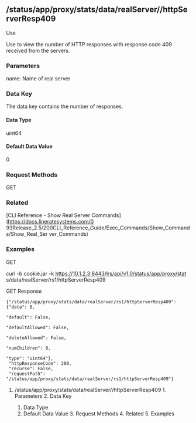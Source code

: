 ## /status/app/proxy/stats/data/realServer/<name>/httpServerResp409

Use

Use to view the number of HTTP responses with response code 409 received from
the servers.

### Parameters

name: Name of real server

### Data Key

The data key contains the number of responses.

#### Data Type

uint64

#### Default Data Value

0

### Request Methods

GET

### Related

[CLI Reference - Show Real Server Commands](https://docs.lineratesystems.com/0
93Release_2.5/200CLI_Reference_Guide/Exec_Commands/Show_Commands/Show_Real_Ser
ver_Commands)

### Examples

GET

curl -b cookie.jar -k https://10.1.2.3:8443/lrs/api/v1.0/status/app/proxy/stat
s/data/realServer/rs1/httpServerResp409

GET Response

    
    {"/status/app/proxy/stats/data/realServer/rs1/httpServerResp409": {"data": 0,
                                                                             "default": False,
                                                                             "defaultAllowed": False,
                                                                             "deleteAllowed": False,
                                                                             "numChildren": 0,
                                                                             "type": "uint64"},
     "httpResponseCode": 200,
     "recurse": False,
     "requestPath": "/status/app/proxy/stats/data/realServer/rs1/httpServerResp409"}
    

  1. /status/app/proxy/stats/data/realServer/<name>/httpServerResp409
    1. Parameters
    2. Data Key
      1. Data Type
      2. Default Data Value
    3. Request Methods
    4. Related
    5. Examples

